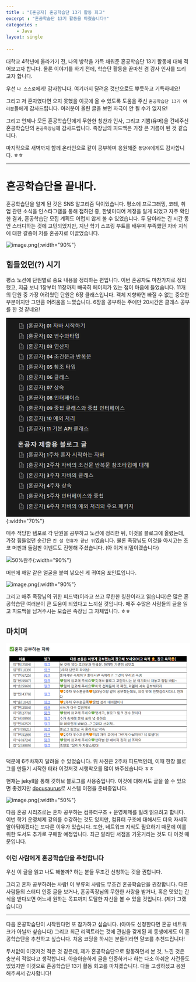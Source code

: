 ```yaml
--- 
title : "[혼공자] 혼공학습단 13기 활동 회고"
excerpt : "혼공학습단 13기 활동을 마쳤습니다!"
categories :
    - Java
layout: single

---
```


대학교 4학년에 올라가기 전, 나의 방학을 가득 채워준 혼공학습단 13기 활동에 대해 적어보고자 합니다. 물론 이야기를 하기 전에, 학습단 활동을 끝마친 겸 감사 인사를 드리고자 합니다.

우선 `나 스스로`에게! 감사합니다. 여기까지 달려온 것만으로도 뿌듯하고 기특하네요!

그리고 저 혼자였다면 오지 못했을 이곳에 올 수 있도록 도움을 주신 `혼공학습단 13기 여러분`들에게 감사드립니다. 여러분이 올린 글을 보면 자극이 안 될 수가 없지요!

그리고 언제나 모든 혼공학습단에게 무한한 칭찬과 인사, 그리고 기쁨(유머)을 건네주신 혼공학습단의 `혼공족장님`께 감사드립니다. 족장님의 피드백은 가장 큰 거름이 된 것 같습니다.

마지막으로 새벽까지 함께 온라인으로 같이 공부하며 응원해준 `퐁당이`에게도 감사합니다. ㅎㅎ

---

# 혼공학습단을 끝내다.

혼공학습단을 알게 된 것은 SNS 알고리즘 덕이었습니다. 평소에 프로그래밍, 코테, 취업 관련 소식을 인스타그램을 통해 접하던 중, 한빛미디어 계정을 알게 되었고 자주 확인한 결과, 혼공학습단 모집 계획도 어렵지 않게 볼 수 있었습니다. 두 달이라는 긴 시간 동안 스터디하는 것에 고민되었지만, 지난 학기 스프링 부트를 배우며 부족했던 자바 지식에 대한 갈증이 저를 혼공자로 이끌었습니다.

![image.png](https://ci3.googleusercontent.com/meips/ADKq_NbtIS1euV_GfDZrd_b0L8tTbtojzgm_E6-LZVx3nAEU6To-WD7IJrk8yD2CkVI6xaBfB-3LX5XTKeueRgHrCFhdR7vGfVQ-2JQnlSZxlKcSUpspqSXDpxegfZ-Q0iyx4tGw0nuusHJt2XbnglAdA5KJZjBY7Bgm1Lt-qwADecDPWCmwJiWJ=s0-d-e1-ft#https://hbedm.hanbit.co.kr/tm6/app/resources/images/imageupload/F5E2A09DB25012EBBA9240813A4849D61735538681886356){:width="90%"}

## 힘들었던(?) 시기

평소 노션에 단원별로 중요 내용을 정리하는 편입니다. 이번 혼공자도 마찬가지로 정리했고, 지금 보니 1장부터 11장까지 빼곡히 페이지가 있는 점이 마음에 들었습니다. 11개의 단원 중 가장 어려웠던 단원은 6장 클래스입니다. 객체 지향하면 빠질 수 없는 중요한 부분이지만 그만큼 어려움을 느꼈습니다. 6장을 공부하는 주에만 20시간은 클래스 공부를 한 것 같네요!

![image.png](/assets/img/2025-02-23-%5B혼공자%5D-혼공학습단-13기-활동-회고/image.png){:width="70%"}

매주 적당한 템포로 각 단원을 공부하고 노션에 정리한 뒤, 이것을 블로그에 올렸는데, 가장 힘들었던 순간은 `긴 설 연휴가 끝난 뒤`였습니다. 물론 족장님도 이것을 아시고는 초코 머핀과 돌림판 이벤트도 진행해 주셨습니다. (아 이거 비밀이랬습니다)

![50%완주](http://hongong.hanbit.co.kr/wp-content/uploads/2025/02/%ED%98%BC%EA%B3%B5%ED%95%99%EC%8A%B5%EB%8B%A8-13%EA%B8%B0_3%EC%A3%BC%EC%B0%A8.png){:width="90%"}

머핀에 깨알 같은 얼굴을 붙여 넣으신 게 귀여움 포인트입니다.

![image.png](http://hongong.hanbit.co.kr/wp-content/uploads/2025/02/%ED%98%BC%EA%B3%B5%ED%95%99%EC%8A%B5%EB%8B%A8-13%EA%B8%B0_%EB%8F%8C%EB%A0%A4%EB%8F%8C%EB%A0%A4%EB%8F%8C%EB%A6%BC%ED%8C%90.png){:width="90%"}

그리고 매주 족장님의 귀한 피드백(이라고 쓰고 무한한 칭찬이라고 읽습니다)은 많은 혼공학습단 여러분이 큰 도움이 되었다고 느끼실 것입니다. 매주 수많은 사람들의 글을 읽고 피드백을 남겨주시는 모습은 족장님 그 자체입니다. ㅎㅎ

## 마치며

![image.png](/assets/img/2025-02-23-%5B혼공자%5D-혼공학습단-13기-활동-회고/image%201.png)

덕분에 6주차까지 달려올 수 있었습니다. 위 사진은 2주차 피드백인데, 이때 한창 블로그를 만들기 시작한 터라 이것저것 시행착오를 많이 봐주셨습니다 ㅎㅎ

현재는 jekyll을 통해 깃허브 블로그를 사용중입니다. 이것에 대해서도 글을 쓸 수 있으면 좋겠지만 [docusaurus](https://docusaurus.io/)로 시스템 이전을 준비중입니다. 

![image.png](https://contents.kyobobook.co.kr/sih/fit-in/400x0/pdt/9791162243091.jpg){:width="50%"}

다음 혼공 시리즈로는 혼자 공부하는 컴퓨터구조 + 운영체제를 빌려 읽으려고 합니다. 이번 학기 운영체제 강의를 수강하는 것도 있지만, 컴퓨터 구조에 대해서도 더욱 자세히 알아둬야겠다는 또다른 이유가 있습니다. 또한, 네트워크 지식도 필요하기 때문에 이를 위한 도서도 추가로 구매할 예정입니다. 최근 알라딘 서점을 기웃거리는 것도 다 이것 때문입니다.

### 이런 사람에게 혼공학습단을 추천합니다

우선 이 글을 읽고 나도 해볼까? 하는 분들 무조건 신청하는 것을 권합니다. 

그리고 혼자 공부하려는 사람! 이 부류의 사람도 무조건 혼공학습단을 권장합니다. 다른 사람들의 스터디 인증 글을 보거나, 혼공족장님의 무한한 사랑을 받거나, 혹은 맛있는 간식을 받다보면 어느새 원하는 목표까지 도달한 자신을 볼 수 있을 것입니다. (제가 그랬습니다)

---

다음 혼공학습단이 시작된다면 또 참가하고 싶습니다. (아마도 신청한다면 혼공 네트워크가 아닐까 싶습니다) 그리고 최근 리액트라는 것에 관심을 갖게된 제 동생에게도 이 혼공학습단을 추천하고 싶습니다. 처음 코딩을 하시는 분들이라면 얄코를 추천드립니다!

두서없이 이것저것 적은 것 같은데, 제가 혼공학습단으로 활동하면서 본 것, 느낀 것은 충분히 적었다고 생각합니다. 아슬아슬하게 글을 인증하거나 하는 다소 아쉬운 사건들도 있었지만 이것으로 혼공학습단 13기 활동 회고를 마치겠습니다. 다들 고생하셨고 응원해주셔서 감사합니다!